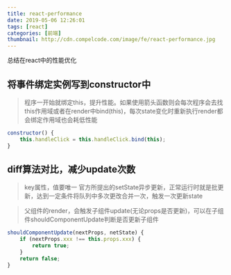 ```yaml
---
title: react-performance
date: 2019-05-06 12:26:01
tags: [react]
categories: [前端]
thumbnail: http://cdn.compelcode.com/image/fe/react-performance.jpg
---
```


总结在react中的性能优化
## 将事件绑定实例写到constructor中

> 程序一开始就绑定this，提升性能。如果使用箭头函数则会每次程序会去找this作用域或者在render中bind(this)，每次state变化时重新执行render都会绑定作用域也会耗低性能

``` jsx
constructor() {
    this.handleClick = this.handleClick.bind(this);
}
```

## diff算法对比，减少update次数
> key属性，值要唯一
> 官方所提出的setState异步更新，正常运行时就是批更新，达到一定条件将队列中多次更改合并一次，触发一次更新state

> 父组件的render，会触发子组件update(无论props是否更新)，可以在子组件shouldComponentUpdate判断是否更新子组件

```jsx
shouldComponentUpdate(nextProps, netState) {
    if (nextProps.xxx !== this.props.xxx) {
        return true;
    }
    return false;
}
```